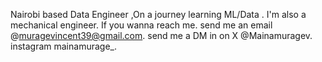 Nairobi  based Data Engineer ,On a journey learning ML/Data .
I'm also a mechanical engineer.
If you wanna reach me.
send me an email @muragevincent39@gmail.com.
send me a DM in on X @Mainamuragev.
instagram mainamurage_.
